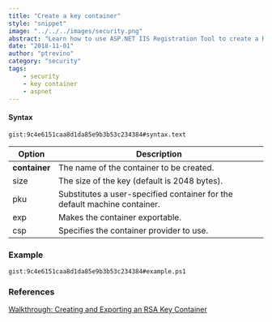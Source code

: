 ```yaml
---
title: "Create a key container"
style: "snippet"
image: "../../../images/security.png"
abstract: "Learn how to use ASP.NET IIS Registration Tool to create a RSA key container."
date: "2018-11-01"
author: "ptrevino"
category: "security"
tags:
    - security
    - key container
    - aspnet
---
```


<!-- start:abstract -->

#### Syntax

`gist:9c4e6151caa8d1da85e9b3b53c234384#syntax.text`

| Option         | Description                                                               |
| -------------- | ------------------------------------------------------------------------- |
| **container**  | The name of the container to be created.                                  |
| size <keySize> | The size of the key (default is 2048 bytes).                              |
| pku            | Substitutes a user-specified container for the default machine container. |
| exp            | Makes the container exportable.                                           |   
| csp <provider> | Specifies the container provider to use.                                  |

<!-- end:abstract -->

### Example

`gist:9c4e6151caa8d1da85e9b3b53c234384#example.ps1`

### References
[Walkthrough: Creating and Exporting an RSA Key Container](https://msdn.microsoft.com/en-us/library/2w117ede.aspx)
